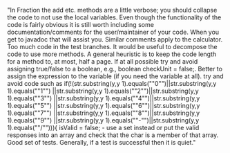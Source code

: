 "In Fraction the add etc. methods are a little verbose; you should collapse the code to not use the local variables. Even though the functionality of the code is fairly obvious it is still worth including some documentation/comments for the user/maintainer of your code. When you get to javadoc that will assist you. Similar comments apply to the calculator. Too much code in the test branches. It would be useful to decompose the code to use more methods. A general heuristic is to keep the code length for a method to, at most, half a page. If at all possible try and avoid assigning true/false to a boolean, e.g., boolean checkUnit = false;. Better to assign the expression to the variable (if you need the variable at all). try and avoid code such as if(!(str.substring(y,y 1).equals(""0"")||str.substring(y,y 1).equals(""1"") 			||str.substring(y,y 1).equals(""2"")||str.substring(y,y 1).equals(""3"") 			||str.substring(y,y 1).equals(""4"")||str.substring(y,y 1).equals(""5"") 			||str.substring(y,y 1).equals(""6"")||str.substring(y,y 1).equals(""7"") 			||str.substring(y,y 1).equals(""8"")||str.substring(y,y 1).equals(""9"") 			||str.substring(y,y 1).equals(""-"")||str.substring(y,y 1).equals(""/""))){ 				isValid = false; - use a set instead or put the valid responses into an array and check that the char is a member of that array. Good set of tests. Generally, if a test is successful then it is quiet."
